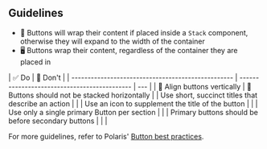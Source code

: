 ## Guidelines

- 📱 Buttons will wrap their content if placed inside a `Stack` component, otherwise they will expand to the width of the container
- 🖥 Buttons wrap their content, regardless of the container they are placed in

| ✅ Do                                              | 🛑 Don't                                     |
| -------------------------------------------------- | -------------------------------------------- | --- |
| 📱 Align buttons vertically                        | 📱Buttons should not be stacked horizontally |
| Use short, succinct titles that describe an action |                                              |
| Use an icon to supplement the title of the button  |                                              |
| Use only a single primary Button per section       |                                              |
| Primary buttons should be before secondary buttons |                                              |     |

For more guidelines, refer to Polaris' [Button best practices](https://polaris.shopify.com/components/actions/button#section-best-practices).

